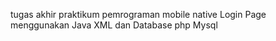 tugas akhir praktikum pemrograman
mobile native
Login Page menggunakan Java XML dan
Database php Mysql
